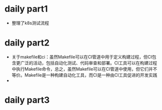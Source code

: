 # daily part1
* 整理了k8s测试流程
# daily part2
* 关于makefile和ci：虽然Makefile可以在CI管道中用于定义构建过程，但CI包含更广泛的活动，包括自动化测试、代码审查和部署。CI工具可以在构建过程中执行Makefile命令，总之，虽然Makefile可以在CI管道中使用，但它们并不等价。Makefile是一种构建自动化工具，而CI是一种由CI工具促进的开发实践
* 
# daily part3
